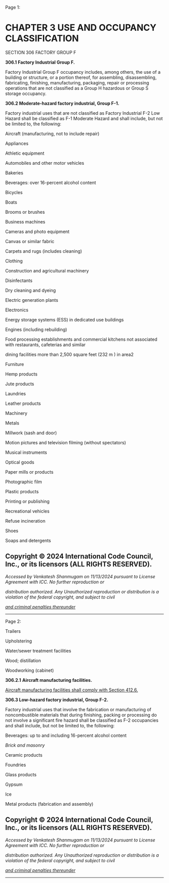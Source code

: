 Page 1:

# CHAPTER 3 USE AND OCCUPANCY CLASSIFICATION

 SECTION 306
 FACTORY GROUP F

**306.1 Factory Industrial Group F.**


Factory Industrial Group F occupancy includes, among others, the use of a building or structure, or a portion thereof, for
assembling, disassembling, fabricating, finishing, manufacturing, packaging, repair or processing operations that are not
classified as a Group H hazardous or Group S storage occupancy.

**306.2 Moderate-hazard factory industrial, Group F-1.**

Factory industrial uses that are not classified as Factory Industrial F-2 Low Hazard shall be classified as F-1 Moderate
Hazard and shall include, but not be limited to, the following:

Aircraft (manufacturing, not to include repair)

Appliances

Athletic equipment

Automobiles and other motor vehicles

Bakeries

Beverages: over 16-percent alcohol content

Bicycles

Boats

Brooms or brushes

Business machines

Cameras and photo equipment

Canvas or similar fabric

Carpets and rugs (includes cleaning)

Clothing

Construction and agricultural machinery

Disinfectants

Dry cleaning and dyeing

Electric generation plants

Electronics

Energy storage systems (ESS) in dedicated use buildings

Engines (including rebuilding)

Food processing establishments and commercial kitchens not associated with restaurants, cafeterias and similar


dining facilities more than 2,500 square feet (232 m ) in area2

Furniture

Hemp products

Jute products

Laundries

Leather products

Machinery

Metals

Millwork (sash and door)

Motion pictures and television filming (without spectators)

Musical instruments

Optical goods

Paper mills or products

Photographic film

Plastic products

Printing or publishing

Recreational vehicles

Refuse incineration

Shoes

Soaps and detergents


## Copyright © 2024 International Code Council, Inc., or its licensors (ALL RIGHTS RESERVED).

_Accessed by Venkatesh Shanmugam on 11/13/2024 pursuant to License Agreement with ICC. No further reproduction or_

_distribution authorized. Any Unauthorized reproduction or distribution is a violation of the federal copyright, and subject to civil_

_[and criminal penalties thereunder](http://codes.iccsafe.org/content/VACC2021P1/chapter-3-use-and-occupancy-classification#VACC2021P1_Ch03_Sec306)_


-----



Page 2:

Trailers

Upholstering

Water/sewer treatment facilities

Wood; distillation

Woodworking (cabinet)

**306.2.1** **Aircraft manufacturing facilities.**

[Aircraft manufacturing facilities shall comply with Section 412.6.](http://codes.iccsafe.org/#VACC2021P1_Ch04_Sec412.6)

**306.3 Low-hazard factory industrial, Group F-2.**


Factory industrial uses that involve the fabrication or manufacturing of noncombustible materials that during finishing,
packing or processing do not involve a significant fire hazard shall be classified as F-2 occupancies and shall include, but
not be limited to, the following:


Beverages: up to and including 16-percent alcohol content

_Brick and masonry_

Ceramic products

Foundries

Glass products

Gypsum

Ice

Metal products (fabrication and assembly)


## Copyright © 2024 International Code Council, Inc., or its licensors (ALL RIGHTS RESERVED).

_Accessed by Venkatesh Shanmugam on 11/13/2024 pursuant to License Agreement with ICC. No further reproduction or_

_distribution authorized. Any Unauthorized reproduction or distribution is a violation of the federal copyright, and subject to civil_

_[and criminal penalties thereunder](http://codes.iccsafe.org/content/VACC2021P1/chapter-3-use-and-occupancy-classification#VACC2021P1_Ch03_Sec306)_


-----



